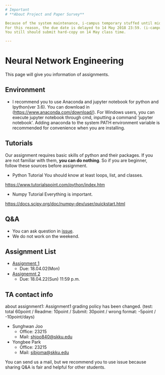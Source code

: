 ```yaml
---
# Important
# **About Project and Paper Survey**

Because of the system maintenance, i-campus temporary stuffed until midnight.
For this reason, the due date is delayed to 14 May 2018 23:59. (i-campus)
You still should submit hard-copy on 14 May class time.

---
```


# Neural Network Engineering
This page will give you information of assignments.

## Environment
- I recommend you to use Anaconda and jupyter notebook for python and Ipython(ver 3.6). You can download in (https://www.anaconda.com/download/). For Windows users, you can execute jupyter notebook through cmd, inputting a command 'jupyter notebook'. Adding anaconda to the system PATH environment variable is recommended for convenience when you are installing.

## Tutorials
Our assignment requires basic skills of python and their packages. If you are not familiar with them, **you can do nothing**. So if you are beginner, follow these sources before assignment.

- Python Tutorial
You should know at least loops, list, and classes.

https://www.tutorialspoint.com/python/index.htm

- Numpy Tutorial
Everything is important. 

https://docs.scipy.org/doc/numpy-dev/user/quickstart.html

## Q&A
- You can ask question in [issue](https://github.com/MindSKKU/NNE/issues).
- We do not work on the weekend.


## Assignment List

- [Assignment 1](https://github.com/MindSKKU/NNE/blob/master/Assignment1.md)
  - Due: 18.04.02(Mon)
- [Assignemnt 2](https://github.com/MindSKKU/NNE/blob/master/Assignment2.md)
  - Due: 18.04.22(Sun) 11:59 p.m.

## TA contact info
about assignment1:
Assignment1 grading policy has been changed. (test: total 60point / Readme: 10point / Submit: 30point / wrong format: -5point / -10point/days)

- Sunghwan Joo
  - Office: 23215
  - Mail: shjoo840@skku.edu
- Yongbee Park
  - Office: 23215
  - Mail: sibjoma@skku.edu

You can send us a mail, but we recommend you to use issue because sharing Q&A is fair and helpful for other students.

